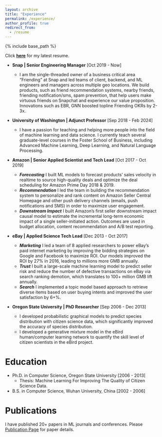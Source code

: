 ```yaml
---
layout: archive
title: "Experience"
permalink: /experience/
author_profile: true
redirect_from:
  - /resume
---
```


{% include base_path %}

Click <span style="color:blue">__[here](https://drive.google.com/file/d/1yD3WFDSlbJ4WsxQ1OcuRKIScprwMPPnV/view?usp=sharing)</span>__ for my latest resume.

* __Snap | Senior Engineering Manager__ [Oct 2019 - Now]
  * I am the single-threaded owner of a business critical area “Friending” at Snap and led teams of client, backend, and ML engineers and managers across multiple geo locations. We build products, such as friend recommendation systems, nearby friends, friending notification/sms, spam prevention, that help users make virtuous friends on Snapchat and experience our value proposition. Innovations such as EBR, GNN boosted topline Friending OKRs by 2-3x. 

* __University of Washington | Adjunct Professor__ [Sep 2018 - Feb 2024]
  * I have a passion for teaching and helping more people into the field of machine learning and data science. I currently teach several graduate-level courses in the Foster School of Business, including Advanced Machine Learning, Deep Learning, and Natural Language Processing.

* __Amazon | Senior Applied Scientist and Tech Lead__ [Oct 2017 - Oct 2019]
  * **_Forecasting_** I built ML models to forecast products’ sales velocity in realtime to source high-quality deals and optimize the deal scheduling for Amazon Prime Day 2018 & 2019.
  * **_Recommendation_** I led the team in building the recommendation system to personalize and rank content on Amazon Seller Central Homepage and other push delivery channels (emails, push notifications and SMS) in order to maximize user engagement.
  * **_Downstream Impact_** I built Amazon’s first seller downstream impact causal model to estimate the incremental long-term economic impact of a single seller-initiated action. Outcomes are used in budget allocation, content recommendation and A/B test reporting.

* __eBay | Applied Science Tech Lead__ [Dec 2013 - Oct 2017]
  * **_Marketing_** I led a team of 8 applied researchers to power eBay’s paid internet marketing by improving the bidding strategies on Google and Facebook to maximize ROI. Our models improved the ROI by 27% in 2016, leading to millions more GMB annually.
  * **_Trust_** I built a large-scale machine learning model to predict seller risk and reduce the number of defective transactions on eBay via search ranking demotion, which translates to 100+ million GMB lift annually.
  * **_Search_** I implemented a topic model based approach to retrieve diverse items based on user buying intents and improved the user satisfaction by 6+%.

* __Oregon State University | PhD Researcher__ [Sep 2006 - Dec 2013]
  * I developed probabilistic graphical models to predict species distribution with citizen science data, which significantly improved the accuracy of species distribution.
  * I developed a generative mixture model in the eBird human/computer learning network to quantify the skill level of citizen scientists in the eBird project.

Education
======
* Ph.D. in Computer Science, Oregon State University [2006 - 2013]
  * Thesis: Machine Learning For Improving The Quality of Citizen Science Data.
* B.S. in Computer Science, Wuhan University, China [2002 - 2006]

Publications
======
I have published 20+ papers in ML journals and conferences. Please [Publication Page](https://zariable.github.io/publications/) for paper details. 
